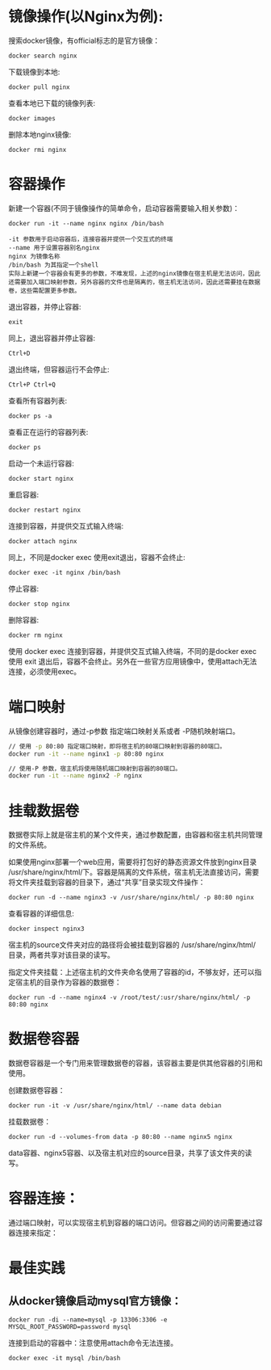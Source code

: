 # 镜像操作(以Nginx为例): 

搜索docker镜像，有official标志的是官方镜像：
```
docker search nginx
```
下载镜像到本地:
```
docker pull nginx
```
查看本地已下载的镜像列表:
```
docker images
```

删除本地nginx镜像:
```
docker rmi nginx
```
 
# 容器操作
新建一个容器(不同于镜像操作的简单命令，启动容器需要输入相关参数)：
```
docker run -it --name nginx nginx /bin/bash 
```
    -it 参数用于启动容器后，连接容器并提供一个交互式的终端
    --name 用于设置容器别名nginx
    nginx 为镜像名称
    /bin/bash 为其指定一个shell
    实际上新建一个容器会有更多的参数，不难发现，上述的nginx镜像在宿主机是无法访问，因此还需要加入端口映射参数，另外容器的文件也是隔离的，宿主机无法访问，因此还需要挂在数据卷，这些需配置更多参数。

退出容器，并停止容器:
```
exit
```
同上，退出容器并停止容器:
```
Ctrl+D
```
        
退出终端，但容器运行不会停止:
```
Ctrl+P Ctrl+Q
```

查看所有容器列表:
```
docker ps -a 
```
查看正在运行的容器列表:
```
docker ps 
```
启动一个未运行容器:
```
docker start nginx
```
重启容器:
```
docker restart nginx
```
连接到容器，并提供交互式输入终端:
```
docker attach nginx
```
同上，不同是docker exec 使用exit退出，容器不会终止:
```
docker exec -it nginx /bin/bash
```
停止容器:
```
docker stop nginx
```
删除容器:
```
docker rm nginx
```

使用 docker exec 连接到容器，并提供交互式输入终端，不同的是docker exec 使用 exit 退出后，容器不会终止。另外在一些官方应用镜像中，使用attach无法连接，必须使用exec。

 

# 端口映射

从镜像创建容器时，通过-p参数 指定端口映射关系或者 -P随机映射端口。
```bash
// 使用 -p 80:80 指定端口映射，即将宿主机的80端口映射到容器的80端口。
docker run -it --name nginx1 -p 80:80 nginx

// 使用-P 参数，宿主机将使用随机端口映射到容器的80端口。
docker run -it --name nginx2 -P nginx
```

# 挂载数据卷
数据卷实际上就是宿主机的某个文件夹，通过参数配置，由容器和宿主机共同管理的文件系统。

如果使用nginx部署一个web应用，需要将打包好的静态资源文件放到nginx目录 /usr/share/nginx/html/下。容器是隔离的文件系统，宿主机无法直接访问，需要将文件夹挂载到容器的目录下，通过“共享”目录实现文件操作：
```
docker run -d --name nginx3 -v /usr/share/nginx/html/ -p 80:80 nginx
```
查看容器的详细信息:
```
docker inspect nginx3 
```
宿主机的source文件夹对应的路径将会被挂载到容器的  /usr/share/nginx/html/ 目录，两者共享对该目录的读写。

指定文件夹挂载：上述宿主机的文件夹命名使用了容器的id，不够友好，还可以指定宿主机的目录作为容器的数据卷：
```
docker run -d --name nginx4 -v /root/test/:usr/share/nginx/html/ -p 80:80 nginx
```



# 数据卷容器
数据卷容器是一个专门用来管理数据卷的容器，该容器主要是供其他容器的引用和使用。

创建数据卷容器：
```
docker run -it -v /usr/share/nginx/html/ --name data debian
```

挂载数据卷：
```
docker run -d --volumes-from data -p 80:80 --name nginx5 nginx
```
data容器、nginx5容器、以及宿主机对应的source目录，共享了该文件夹的读写。

# 容器连接：
通过端口映射，可以实现宿主机到容器的端口访问。但容器之间的访问需要通过容器连接来指定：


 
# 最佳实践
 

## 从docker镜像启动mysql官方镜像：
```
docker run -di --name=mysql -p 13306:3306 -e MYSQL_ROOT_PASSWORD=password mysql
```
连接到启动的容器中：注意使用attach命令无法连接。
```
docker exec -it mysql /bin/bash
```